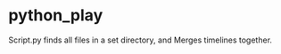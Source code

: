 python_play
===========
Script.py finds all files in a set directory, and Merges timelines together.
